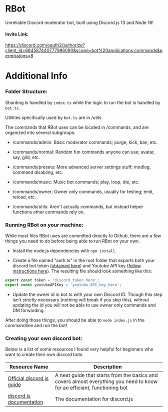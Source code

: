 # RBot
 Unreliable Discord moderator bot, built using Discord.js 13 and Node 16!
 
#### Invite Link:
 https://discord.com/oauth2/authorize?client_id=684587440777986090&scope=bot%20applications.commands&permissions=8

# Additional Info
 
### Folder Structure:
 Sharding is handled by `index.ts` while the logic to run the bot is handled by `bot.ts`.

 Utilities specifically used by `bot.ts` are in /utils.
 
 The commands that RBot uses can be located in /commands, and are organized into several subgroups:
 
 - /commands/admin: Basic moderator commands; purge, kick, ban, etc.
 
 - /commands/normal: Random fun commands anyone can use; avatar, say, gild, etc.
 
 - /commands/presets: More advanced server settings stuff; modlog, command disabling, etc.
 
 - /commands/music: Music bot commands; play, loop, die, etc.
 
 - /commands/owner: Owner only commands, usually for testing; emit, reload, etc.
 
 - /commands/utils: Aren't actually commands, but instead helper functions other commands rely on.
  
### Running RBot on your machine:
 While most files RBot uses are committed directly to Github, there are a few things you need to do before being able to run RBot on your own.
 
 - Install the node.js dependencies with `npm install`.
 
 - Create a file named "auth.ts" in the root folder that exports both your discord bot token ([obtained here](https://discord.com/developers/applications)) and Youtube API key ([follow instructions here](https://developers.google.com/youtube/v3/getting-started)). The resulting file should look something like this:
 ```js
 export const token = 'discord_token_here';
 export const youtubeAPIKey = 'youtube_API_key_here';
 ```
 - Update the owner id in bot.ts with your own Discord ID. Though this step isn't *strictly* necessary (nothing will break if you skip this), without updating the id you will not be able to use owner only commands and DM forwarding.

After doing those things, you should be able to `node index.js` in the commandline and run the bot!

### Creating your own discord bot:
 Below is a list of some resources I found very helpful for beginners who want to create their own discord bots.
 
 | Resource Name | Description |
 | ----------- | ----------- |
 | [Official discord.js guide](https://discordjs.guide/) | A neat guide that starts from the basics and covers almost everything you need to know for an efficient, functioning bot |
 | [discord.js documentation](https://discord.js.org/#/docs/main/stable/general/welcome) | The documentation for discord.js |
